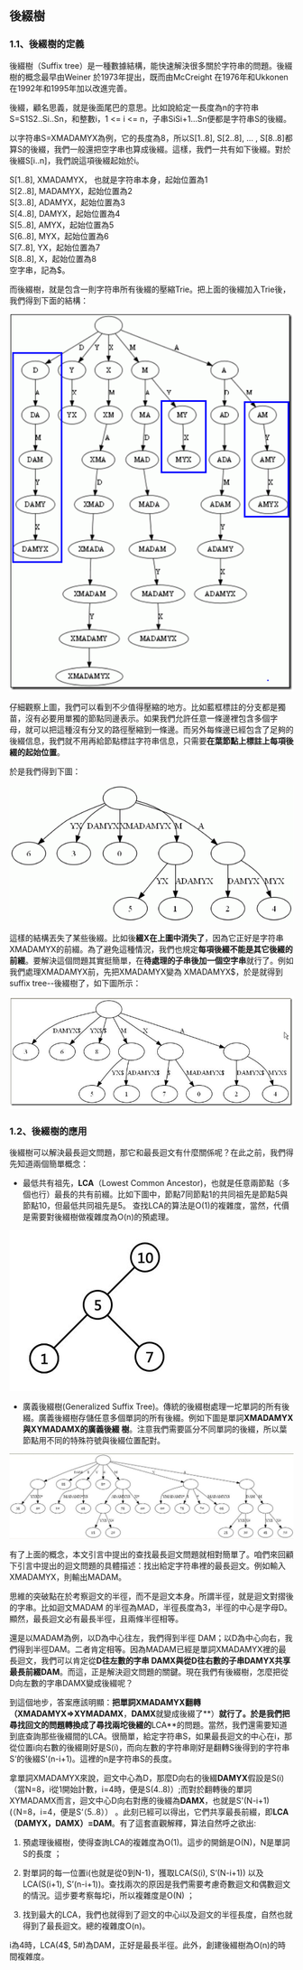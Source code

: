 ## 後綴樹

### 1.1、後綴樹的定義

後綴樹（Suffix tree）是一種數據結構，能快速解決很多關於字符串的問題。後綴樹的概念最早由Weiner 於1973年提出，既而由McCreight 在1976年和Ukkonen在1992年和1995年加以改進完善。

後綴，顧名思義，就是後面尾巴的意思。比如說給定一長度為n的字符串S=S1S2..Si..Sn，和整數i，1 <= i <= n，子串SiSi+1...Sn便都是字符串S的後綴。

以字符串S=XMADAMYX為例，它的長度為8，所以S[1..8], S[2..8], ... , S[8..8]都算S的後綴，我們一般還把空字串也算成後綴。這樣，我們一共有如下後綴。對於後綴S[i..n]，我們說這項後綴起始於i。

S[1..8], XMADAMYX， 也就是字符串本身，起始位置為1  
 S[2..8], MADAMYX，起始位置為2  
  S[3..8], ADAMYX，起始位置為3  
   S[4..8], DAMYX，起始位置為4  
    S[5..8], AMYX，起始位置為5  
     S[6..8], MYX，起始位置為6  
      S[7..8], YX，起始位置為7  
       S[8..8], X，起始位置為8  
空字串，記為$。 

而後綴樹，就是包含一則字符串所有後綴的壓縮Trie。把上面的後綴加入Trie後，我們得到下面的結構：

![](../images/8/8.4/3.gif)

仔細觀察上圖，我們可以看到不少值得壓縮的地方。比如藍框標註的分支都是獨苗，沒有必要用單獨的節點同邊表示。如果我們允許任意一條邊裡包含多個字 母，就可以把這種沒有分叉的路徑壓縮到一條邊。而另外每條邊已經包含了足夠的後綴信息，我們就不用再給節點標註字符串信息，只需要**在葉節點上標註上每項後綴的起始位置**。

於是我們得到下圖：

![](../images/8/8.4/4.gif)

這樣的結構丟失了某些後綴。比如後**綴X在上圖中消失了**，因為它正好是字符串XMADAMYX的前綴。為了避免這種情況，我們也規定**每項後綴不能是其它後綴的前綴**。要解決這個問題其實挺簡單，在**待處理的子串後加一個空字串**就行了。例如我們處理XMADAMYX前，先把XMADAMYX變為 XMADAMYX$，於是就得到suffix tree--後綴樹了，如下圖所示：

![](../images/8/8.4/5.gif)

### 1.2、後綴樹的應用

後綴樹可以解決最長迴文問題，那它和最長迴文有什麼關係呢？在此之前，我們得先知道兩個簡單概念：

- 最低共有祖先，**LCA**（Lowest Common Ancestor)，也就是任意兩節點（多個也行）最長的共有前綴。比如下圖中，節點7同節點1的共同祖先是節點5與節點10，但最低共同祖先是5。 查找LCA的算法是O(1)的複雜度，當然，代價是需要對後綴樹做複雜度為O(n)的預處理。 

![](../images/8/8.4/6.jpg)

- 廣義後綴樹(Generalized Suffix Tree)。傳統的後綴樹處理一坨單詞的所有後綴。廣義後綴樹存儲任意多個單詞的所有後綴。例如下圖是單詞**XMADAMYX與XYMADAMX的廣義後綴 樹**。注意我們需要區分不同單詞的後綴，所以葉節點用不同的特殊符號與後綴位置配對。 

![](../images/8/8.4/7.gif)

有了上面的概念，本文引言中提出的查找最長迴文問題就相對簡單了。咱們來回顧下引言中提出的迴文問題的具體描述：找出給定字符串裡的最長迴文。例如輸入XMADAMYX，則輸出MADAM。

思維的突破點在於考察迴文的半徑，而不是迴文本身。所謂半徑，就是迴文對摺後的字串。比如迴文MADAM 的半徑為MAD，半徑長度為3，半徑的中心是字母D。顯然，最長迴文必有最長半徑，且兩條半徑相等。

還是以MADAM為例，以D為中心往左，我們得到半徑 DAM；以D為中心向右，我們得到半徑DAM。二者肯定相等。因為MADAM已經是單詞XMADAMYX裡的最長迴文，我們可以肯定從**D往左數的字串 DAMX與從D往右數的子串DAMYX共享最長前綴DAM**。而這，正是解決迴文問題的關鍵。現在我們有後綴樹，怎麼把從D向左數的字串DAMX變成後綴呢？

到這個地步，答案應該明顯：**把單詞XMADAMYX翻轉（XMADAMYX=>XYMADAMX**，**DAMX**就變成後綴了**）**就行了。於是我們把尋找回文的問題轉換成了尋找兩坨後綴的**LCA**的問題。當然，我們還需要知道 到底查詢那些後綴間的LCA。很簡單，給定字符串S，如果最長迴文的中心在i，那從位置i向右數的後綴剛好是S(i)，而向左數的字符串剛好是翻轉S後得到的字符串S‘的後綴S'(n-i+1)。這裡的n是字符串S的長度。

拿單詞XMADAMYX來說，迴文中心為D，那麼D向右的後綴**DAMYX**假設是S(i)（當N=8，i從1開始計數，i=4時，便是S(4..8)）;而對於翻轉後的單詞XYMADAMX而言，迴文中心D向右對應的後綴為**DAMX**，也就是S'(N-i+1)(（N=8，i=4，便是S‘（5..8）） 。此刻已經可以得出，它們共享最長前綴，即**LCA（DAMYX，DAMX）=DAM**。有了這套直觀解釋，算法自然呼之欲出:

1. 預處理後綴樹，使得查詢LCA的複雜度為O(1)。這步的開銷是O(N)，N是單詞S的長度 ；
  
2. 對單詞的每一位置i(也就是從0到N-1)，獲取LCA(S(i), S‘(N-i+1)) 以及LCA(S(i+1), S’(n-i+1))。查找兩次的原因是我們需要考慮奇數迴文和偶數迴文的情況。這步要考察每坨i，所以複雜度是O(N) ；  

3. 找到最大的LCA，我們也就得到了迴文的中心i以及迴文的半徑長度，自然也就得到了最長迴文。總的複雜度O(n)。 

i為4時，LCA(4$, 5#)為DAM，正好是最長半徑。此外，創建後綴樹為O(n)的時間複雜度。
